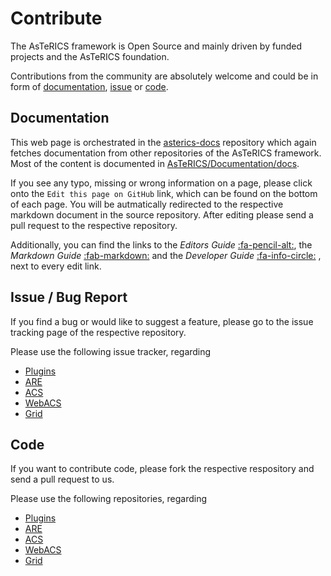 # Contribute

The AsTeRICS framework is Open Source and mainly driven by funded projects and the AsTeRICS foundation.

Contributions from the community are absolutely welcome and could be in form of [documentation](#documentation), [issue](#issue-bug-report) or [code](#code).
<!--
## Donation

**We need donations** in order to continue the development and maintainance of the tools and to continuously provide the hosting of AsTeRICS grid and the consulting and assembly of Assistive solutions. The donation will go to the non-profit organization [Asterics Foundation](https://www.asterics-foundation.org/) which maintains the project results and continues development of assistive tools.
-->
<!--
<div><a title="S](https://www.asterics-foundation.org/)upport AsTeRICS Foundation on betterplace.org!" target="_blank" href="https://www.betterplace.at/development-of-open-source-assistive-technologies/donate"><img style="border:0px" alt="" src="https://betterplace-assets.betterplace.org/static-images/projects/donation-button-en.png" width="160" height="100"></a>
</div>
-->
## Documentation

This web page is orchestrated in the [asterics-docs](https://github.com/asterics/asterics-docs) repository which again fetches documentation from other repositories of the AsTeRICS framework. Most of the content is documented in [AsTeRICS/Documentation/docs](https://github.com/asterics/AsTeRICS/tree/pre-3.1/Documentation/docs).

If you see any typo, missing or wrong information on a page, please click onto the `Edit this page on GitHub` link, which can be found on the bottom of each page.
You will be autmatically redirected to the respective markdown document in the source repository.
After editing please send a pull request to the respective repository.

Additionally, you can find the links to the _Editors Guide_ [:fa-pencil-alt:](/guide/editor.html), the _Markdown Guide_ [:fab-markdown:](/guide/markdown.html) and the _Developer Guide_ [:fa-info-circle:](/guide/docs.html) , next to every edit link.

## Issue / Bug Report

If you find a bug or would like to suggest a feature, please go to the issue tracking page of the respective repository.

Please use the following issue tracker, regarding

- [Plugins](https://github.com/asterics/AsTeRICS/issues)
- [ARE](https://github.com/asterics/AsTeRICS/issues)
- [ACS](https://github.com/asterics/AsTeRICS/issues)
- [WebACS](https://github.com/asterics/WebACS/issues)
- [Grid](https://github.com/asterics/AsTeRICS-Grid/issues)

## Code

If you want to contribute code, please fork the respective respository and send a pull request to us.

Please use the following repositories, regarding

- [Plugins](https://github.com/asterics/AsTeRICS/)
- [ARE](https://github.com/asterics/AsTeRICS/)
- [ACS](https://github.com/asterics/AsTeRICS/)
- [WebACS](https://github.com/asterics/WebACS/)
- [Grid](https://github.com/asterics/AsTeRICS-Grid/)
